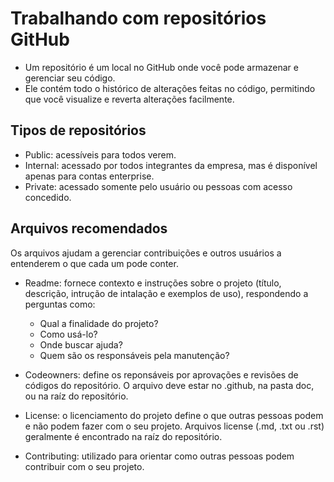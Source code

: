 # Trabalhando com repositórios GitHub

- Um repositório é um local no GitHub onde você pode armazenar e gerenciar seu código.
- Ele contém todo o histórico de alterações feitas no código, permitindo que você visualize e reverta alterações facilmente.

## Tipos de repositórios
- Public: acessíveis para todos verem.
- Internal: acessado por todos integrantes da empresa, mas é disponível apenas para contas enterprise.
- Private: acessado somente pelo usuário ou pessoas com acesso concedido.

## Arquivos recomendados
Os arquivos ajudam a gerenciar contribuições e outros usuários a entenderem o que cada um pode conter.
- Readme: fornece contexto e instruções sobre o projeto (título, descrição, intrução de intalação e exemplos de uso), respondendo a perguntas como:
    - Qual a finalidade do projeto?
    - Como usá-lo?
    - Onde buscar ajuda?
    - Quem são os responsáveis pela manutenção?

- Codeowners: define os reponsáveis por aprovações e revisões de códigos do repositório. O arquivo deve estar no .github, na pasta doc, ou na raíz do repositório.

- License: o licenciamento do projeto define o que outras pessoas podem e não podem fazer com o seu projeto. Arquivos license (.md, .txt ou .rst) geralmente é encontrado na raíz do repositório.

- Contributing: utilizado para orientar como outras pessoas podem contribuir com o seu projeto.
